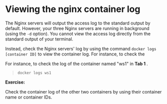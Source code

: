 # Viewing the nginx container log

The Nginx servers will output the access log to the standard output by default. However, your three Nginx servers are running in background (using the `-d` option). You cannot view the access log directly from the standard output of your terminal.

Instead, check the Nginx servers' log by using the command `docker logs [container ID]` to 
view the container log. For instance, to check the 

For instance, to check the log of the container named "ws1" in <b> Tab 1 </b>.

> `docker logs ws1`

**Exercise:**  

Check the container log of the other two containers by using their container name or container IDs.